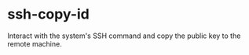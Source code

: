 # ssh-copy-id
Interact with the system's SSH command and copy the public key to the remote machine.
